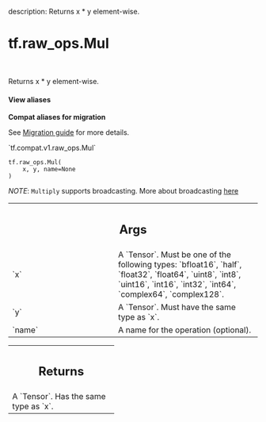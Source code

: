description: Returns x * y element-wise.

<div itemscope itemtype="http://developers.google.com/ReferenceObject">
<meta itemprop="name" content="tf.raw_ops.Mul" />
<meta itemprop="path" content="Stable" />
</div>

# tf.raw_ops.Mul

<!-- Insert buttons and diff -->

<table class="tfo-notebook-buttons tfo-api nocontent" align="left">

</table>



Returns x * y element-wise.

<section class="expandable">
  <h4 class="showalways">View aliases</h4>
  <p>
<b>Compat aliases for migration</b>
<p>See
<a href="https://www.tensorflow.org/guide/migrate">Migration guide</a> for
more details.</p>
<p>`tf.compat.v1.raw_ops.Mul`</p>
</p>
</section>

<pre class="devsite-click-to-copy prettyprint lang-py tfo-signature-link">
<code>tf.raw_ops.Mul(
    x, y, name=None
)
</code></pre>



<!-- Placeholder for "Used in" -->

*NOTE*: `Multiply` supports broadcasting. More about broadcasting
[here](http://docs.scipy.org/doc/numpy/user/basics.broadcasting.html)

<!-- Tabular view -->
 <table class="responsive fixed orange">
<colgroup><col width="214px"><col></colgroup>
<tr><th colspan="2"><h2 class="add-link">Args</h2></th></tr>

<tr>
<td>
`x`
</td>
<td>
A `Tensor`. Must be one of the following types: `bfloat16`, `half`, `float32`, `float64`, `uint8`, `int8`, `uint16`, `int16`, `int32`, `int64`, `complex64`, `complex128`.
</td>
</tr><tr>
<td>
`y`
</td>
<td>
A `Tensor`. Must have the same type as `x`.
</td>
</tr><tr>
<td>
`name`
</td>
<td>
A name for the operation (optional).
</td>
</tr>
</table>



<!-- Tabular view -->
 <table class="responsive fixed orange">
<colgroup><col width="214px"><col></colgroup>
<tr><th colspan="2"><h2 class="add-link">Returns</h2></th></tr>
<tr class="alt">
<td colspan="2">
A `Tensor`. Has the same type as `x`.
</td>
</tr>

</table>


